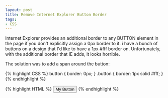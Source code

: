 ```yaml
---
layout: post
title: Remove Internet Explorer Button Border
tags:
- CSS
---
```


Internet Explorer provides an additional border to any BUTTON element in the page if you don't explicitly assign a 0px border to it.  i have a bunch of buttons on a design that I'd like to have a 1px #fff border on.  Unfortunately, with the additional border that IE adds, it looks horrible.

The solution was to add a span around the button:

{% highlight CSS %}
button {
    border: 0px;
}
.button {
    border: 1px solid #fff;
}
{% endhighlight %}

{% highlight HTML %}
<span class="button"><button>My Button</button></span>
{% endhighlight %}
    
